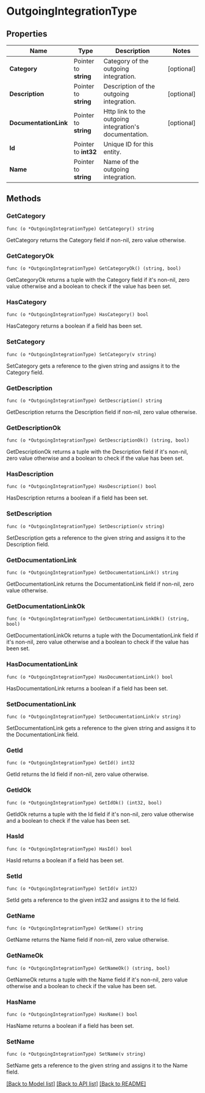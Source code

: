 # OutgoingIntegrationType

## Properties

Name | Type | Description | Notes
------------ | ------------- | ------------- | -------------
**Category** | Pointer to **string** | Category of the outgoing integration. | [optional] 
**Description** | Pointer to **string** | Description of the outgoing integration. | [optional] 
**DocumentationLink** | Pointer to **string** | Http link to the outgoing integration&#39;s documentation. | [optional] 
**Id** | Pointer to **int32** | Unique ID for this entity. | 
**Name** | Pointer to **string** | Name of the outgoing integration. | 

## Methods

### GetCategory

`func (o *OutgoingIntegrationType) GetCategory() string`

GetCategory returns the Category field if non-nil, zero value otherwise.

### GetCategoryOk

`func (o *OutgoingIntegrationType) GetCategoryOk() (string, bool)`

GetCategoryOk returns a tuple with the Category field if it's non-nil, zero value otherwise
and a boolean to check if the value has been set.

### HasCategory

`func (o *OutgoingIntegrationType) HasCategory() bool`

HasCategory returns a boolean if a field has been set.

### SetCategory

`func (o *OutgoingIntegrationType) SetCategory(v string)`

SetCategory gets a reference to the given string and assigns it to the Category field.

### GetDescription

`func (o *OutgoingIntegrationType) GetDescription() string`

GetDescription returns the Description field if non-nil, zero value otherwise.

### GetDescriptionOk

`func (o *OutgoingIntegrationType) GetDescriptionOk() (string, bool)`

GetDescriptionOk returns a tuple with the Description field if it's non-nil, zero value otherwise
and a boolean to check if the value has been set.

### HasDescription

`func (o *OutgoingIntegrationType) HasDescription() bool`

HasDescription returns a boolean if a field has been set.

### SetDescription

`func (o *OutgoingIntegrationType) SetDescription(v string)`

SetDescription gets a reference to the given string and assigns it to the Description field.

### GetDocumentationLink

`func (o *OutgoingIntegrationType) GetDocumentationLink() string`

GetDocumentationLink returns the DocumentationLink field if non-nil, zero value otherwise.

### GetDocumentationLinkOk

`func (o *OutgoingIntegrationType) GetDocumentationLinkOk() (string, bool)`

GetDocumentationLinkOk returns a tuple with the DocumentationLink field if it's non-nil, zero value otherwise
and a boolean to check if the value has been set.

### HasDocumentationLink

`func (o *OutgoingIntegrationType) HasDocumentationLink() bool`

HasDocumentationLink returns a boolean if a field has been set.

### SetDocumentationLink

`func (o *OutgoingIntegrationType) SetDocumentationLink(v string)`

SetDocumentationLink gets a reference to the given string and assigns it to the DocumentationLink field.

### GetId

`func (o *OutgoingIntegrationType) GetId() int32`

GetId returns the Id field if non-nil, zero value otherwise.

### GetIdOk

`func (o *OutgoingIntegrationType) GetIdOk() (int32, bool)`

GetIdOk returns a tuple with the Id field if it's non-nil, zero value otherwise
and a boolean to check if the value has been set.

### HasId

`func (o *OutgoingIntegrationType) HasId() bool`

HasId returns a boolean if a field has been set.

### SetId

`func (o *OutgoingIntegrationType) SetId(v int32)`

SetId gets a reference to the given int32 and assigns it to the Id field.

### GetName

`func (o *OutgoingIntegrationType) GetName() string`

GetName returns the Name field if non-nil, zero value otherwise.

### GetNameOk

`func (o *OutgoingIntegrationType) GetNameOk() (string, bool)`

GetNameOk returns a tuple with the Name field if it's non-nil, zero value otherwise
and a boolean to check if the value has been set.

### HasName

`func (o *OutgoingIntegrationType) HasName() bool`

HasName returns a boolean if a field has been set.

### SetName

`func (o *OutgoingIntegrationType) SetName(v string)`

SetName gets a reference to the given string and assigns it to the Name field.


[[Back to Model list]](../README.md#documentation-for-models) [[Back to API list]](../README.md#documentation-for-api-endpoints) [[Back to README]](../README.md)


